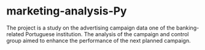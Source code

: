 # marketing-analysis-Py
The project is a study on the advertising campaign data one of the banking-related Portuguese institution. The analysis of the campaign and control group aimed to enhance the performance of the next planned campaign.
